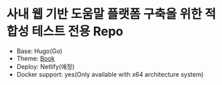 # 사내 웹 기반 도움말 플랫폼 구축을 위한 적합성 테스트 전용 Repo

* Base: Hugo(Go)
* Theme: [Book](https://themes.gohugo.io/hugo-book)
* Deploy: Netlify(예정)
* Docker support: yes(Only available with x64 architecture system)